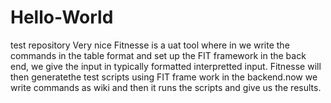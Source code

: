 # Hello-World
test repository
Very nice
Fitnesse is a uat tool where in we write the commands in the table format and set up the FIT framework in the back end, we give the input in typically formatted interpretted input. Fitnesse will then generatethe test scripts using FIT frame work in the backend.now we write commands as wiki and then it runs the scripts and give us the results.
